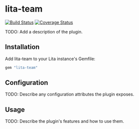 # lita-team

[![Build Status](https://travis-ci.org/EdgarOrtegaRamirez/lita-team.png?branch=master)](https://travis-ci.org/EdgarOrtegaRamirez/lita-team)
[![Coverage Status](https://coveralls.io/repos/EdgarOrtegaRamirez/lita-team/badge.png)](https://coveralls.io/r/EdgarOrtegaRamirez/lita-team)

TODO: Add a description of the plugin.

## Installation

Add lita-team to your Lita instance's Gemfile:

``` ruby
gem "lita-team"
```

## Configuration

TODO: Describe any configuration attributes the plugin exposes.

## Usage

TODO: Describe the plugin's features and how to use them.
